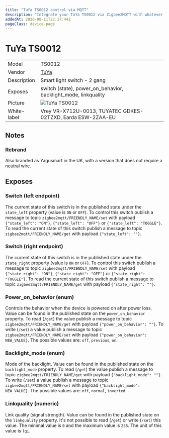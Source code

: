 ```yaml
---
title: "TuYa TS0012 control via MQTT"
description: "Integrate your TuYa TS0012 via Zigbee2MQTT with whatever smart home infrastructure you are using without the vendor's bridge or gateway."
addedAt: 2020-08-11T22:17:44Z
pageClass: device-page
---
```


<!-- !!!! -->
<!-- ATTENTION: This file is auto-generated through docgen! -->
<!-- You can only edit the "Notes"-Section between the two comment lines "Notes BEGIN" and "Notes END". -->
<!-- Do not use h1 or h2 heading within "## Notes"-Section. -->
<!-- !!!! -->

# TuYa TS0012

|     |     |
|-----|-----|
| Model | TS0012  |
| Vendor  | [TuYa](/supported-devices/#v=TuYa)  |
| Description | Smart light switch - 2 gang |
| Exposes | switch (state), power_on_behavior, backlight_mode, linkquality |
| Picture | ![TuYa TS0012](https://www.zigbee2mqtt.io/images/devices/TS0012.jpg) |
| White-label | Vrey VR-X712U-0013, TUYATEC GDKES-02TZXD, Earda ESW-2ZAA-EU |


<!-- Notes BEGIN: You can edit here. Add "## Notes" headline if not already present. -->
## Notes


### Rebrand
Also branded as Yagusmart in the UK, with a version that does not require a neutral wire.
<!-- Notes END: Do not edit below this line -->



## Exposes

### Switch (left endpoint)
The current state of this switch is in the published state under the `state_left` property (value is `ON` or `OFF`).
To control this switch publish a message to topic `zigbee2mqtt/FRIENDLY_NAME/set` with payload `{"state_left": "ON"}`, `{"state_left": "OFF"}` or `{"state_left": "TOGGLE"}`.
To read the current state of this switch publish a message to topic `zigbee2mqtt/FRIENDLY_NAME/get` with payload `{"state_left": ""}`.

### Switch (right endpoint)
The current state of this switch is in the published state under the `state_right` property (value is `ON` or `OFF`).
To control this switch publish a message to topic `zigbee2mqtt/FRIENDLY_NAME/set` with payload `{"state_right": "ON"}`, `{"state_right": "OFF"}` or `{"state_right": "TOGGLE"}`.
To read the current state of this switch publish a message to topic `zigbee2mqtt/FRIENDLY_NAME/get` with payload `{"state_right": ""}`.

### Power_on_behavior (enum)
Controls the behavior when the device is powered on after power loss.
Value can be found in the published state on the `power_on_behavior` property.
To read (`/get`) the value publish a message to topic `zigbee2mqtt/FRIENDLY_NAME/get` with payload `{"power_on_behavior": ""}`.
To write (`/set`) a value publish a message to topic `zigbee2mqtt/FRIENDLY_NAME/set` with payload `{"power_on_behavior": NEW_VALUE}`.
The possible values are: `off`, `previous`, `on`.

### Backlight_mode (enum)
Mode of the backlight.
Value can be found in the published state on the `backlight_mode` property.
To read (`/get`) the value publish a message to topic `zigbee2mqtt/FRIENDLY_NAME/get` with payload `{"backlight_mode": ""}`.
To write (`/set`) a value publish a message to topic `zigbee2mqtt/FRIENDLY_NAME/set` with payload `{"backlight_mode": NEW_VALUE}`.
The possible values are: `off`, `normal`, `inverted`.

### Linkquality (numeric)
Link quality (signal strength).
Value can be found in the published state on the `linkquality` property.
It's not possible to read (`/get`) or write (`/set`) this value.
The minimal value is `0` and the maximum value is `255`.
The unit of this value is `lqi`.

